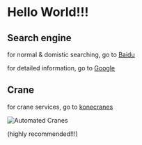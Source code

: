 # Hello World!!!

## Search engine

for normal & domistic searching, go to [Baidu](https://www.baidu.com)

for detailed information, go to [Google](https://www.google.com)

## Crane

for crane services, go to [konecranes](https://www.konecranes.com)

![Automated Cranes](https://www.konecranes.com/sites/default/files/styles/max_1300x1300/public/gallery/konecranes_steel_ruukki_steel_factory_600x400_0_1.jpg?itok=Lvk4WgxA)

(highly recommended!!!)

